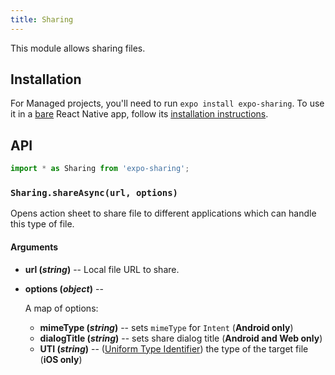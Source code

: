 ```yaml
---
title: Sharing
---
```


This module allows sharing files.

## Installation

For Managed projects, you'll need to run `expo install expo-sharing`. To use it in a [bare](../../introduction/managed-vs-bare/#bare-workflow) React Native app, follow its [installation instructions](https://github.com/expo/expo/tree/master/packages/expo-speech).

## API

```js
import * as Sharing from 'expo-sharing';
```

### `Sharing.shareAsync(url, options)`

Opens action sheet to share file to different applications which can handle this type of file.

#### Arguments

- **url (_string_)** -- Local file URL to share.
- **options (_object_)** --

  A map of options:

  - **mimeType (_string_)** -- sets `mimeType` for `Intent` (**Android only**)
  - **dialogTitle (_string_)** -- sets share dialog title (**Android and Web only**)
  - **UTI (_string_)** -- ([Uniform Type Identifier](https://developer.apple.com/library/archive/documentation/FileManagement/Conceptual/understanding_utis/understand_utis_conc/understand_utis_conc.html)) the type of the target file (**iOS only**)
